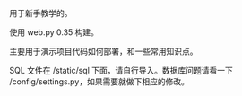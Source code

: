 用于新手教学的。

使用 web.py 0.35 构建。

主要用于演示项目代码如何部署，和一些常用知识点。

SQL 文件在 /static/sql 下面，请自行导入。数据库问题请看一下 /config/settings.py，如果需要就做下相应的修改。